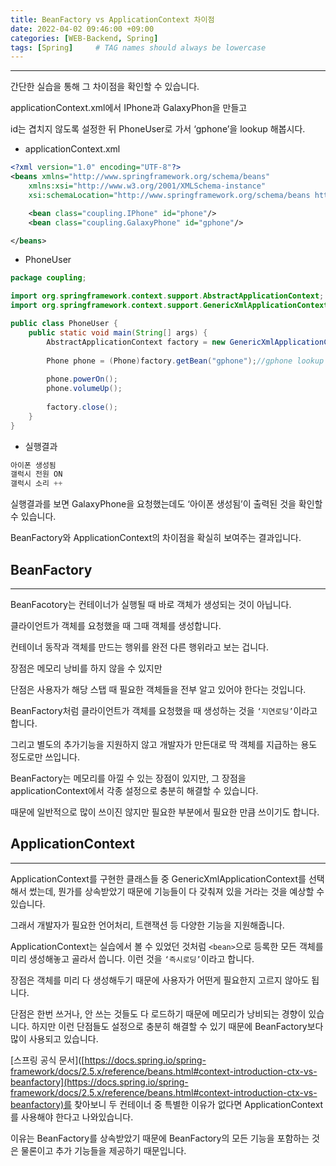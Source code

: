 ```yaml
---
title: BeanFactory vs ApplicationContext 차이점
date: 2022-04-02 09:46:00 +09:00 
categories: [WEB-Backend, Spring] 
tags: [Spring]     # TAG names should always be lowercase
---
```


---

간단한 실습을 통해 그 차이점을 확인할 수 있습니다.

applicationContext.xml에서 IPhone과 GalaxyPhon을 만들고 

id는 겹치지 않도록 설정한 뒤 PhoneUser로 가서 ‘gphone’을 lookup 해봅시다.

- applicationContext.xml

```xml
<?xml version="1.0" encoding="UTF-8"?>
<beans xmlns="http://www.springframework.org/schema/beans"
	xmlns:xsi="http://www.w3.org/2001/XMLSchema-instance"
	xsi:schemaLocation="http://www.springframework.org/schema/beans http://www.springframework.org/schema/beans/spring-beans.xsd">

	<bean class="coupling.IPhone" id="phone"/>
	<bean class="coupling.GalaxyPhone" id="gphone"/>

</beans>
```

- PhoneUser

```java
package coupling;

import org.springframework.context.support.AbstractApplicationContext;
import org.springframework.context.support.GenericXmlApplicationContext;

public class PhoneUser {
	public static void main(String[] args) {
		AbstractApplicationContext factory = new GenericXmlApplicationContext("applicationContext.xml");
		
		Phone phone = (Phone)factory.getBean("gphone");//gphone lookup
		
		phone.powerOn();
		phone.volumeUp();
	
		factory.close();
	}
}
```

- 실행결과

```java
아이폰 생성됨
갤럭시 전원 ON
갤럭시 소리 ++
```

실행결과를 보면 GalaxyPhone을 요청했는데도 ‘아이폰 생성됨’이 출력된 것을 확인할 수 있습니다. 

BeanFactory와 ApplicationContext의 차이점을 확실히 보여주는 결과입니다.

## BeanFactory

---

BeanFacotory는 컨테이너가 실행될 때 바로 객체가 생성되는 것이 아닙니다. 

클라이언트가 객체를 요청했을 때 그때 객체를 생성합니다.

컨테이너 동작과 객체를 만드는 행위를 완전 다른 행위라고 보는 겁니다.

장점은 메모리 낭비를 하지 않을 수 있지만

단점은 사용자가 해당 스탭 때 필요한 객체들을 전부 알고 있어야 한다는 것입니다.

BeanFactory처럼 클라이언트가 객체를 요청했을 때 생성하는 것을 `‘지연로딩’`이라고 합니다. 

그리고 별도의 추가기능을 지원하지 않고 개발자가 만든대로 딱 객체를 지급하는 용도 정도로만 쓰입니다.

BeanFactory는 메모리를 아낄 수 있는 장점이 있지만, 그 장점을 applicationContext에서 각종 설정으로 충분히 해결할 수 있습니다. 

때문에 일반적으로 많이 쓰이진 않지만 필요한 부분에서 필요한 만큼 쓰이기도 합니다. 

## ApplicationContext

---

ApplicationContext를 구현한 클래스들 중 GenericXmlApplicationContext를 선택해서 썼는데, 뭔가를 상속받았기 때문에 기능들이 다 갖춰져 있을 거라는 것을 예상할 수 있습니다. 

그래서 개발자가 필요한 언어처리, 트랜잭션 등 다양한 기능을 지원해줍니다.

ApplicationContext는 실습에서 볼 수 있었던 것처럼 `<bean>`으로 등록한 모든 객체를 미리 생성해놓고 골라서 씁니다. 
이런 것을 `‘즉시로딩’`이라고 합니다.

장점은 객체를 미리 다 생성해두기 때문에 사용자가 어떤게 필요한지 고르지 않아도 됩니다.

단점은 한번 쓰거나, 안 쓰는 것들도 다 로드하기 때문에 메모리가 낭비되는 경향이 있습니다. 하지만 이런 단점들도 설정으로 충분히 해결할 수 있기 때문에 BeanFactory보다 많이 사용되고 있습니다. 

[스프링 공식 문서]([https://docs.spring.io/spring-framework/docs/2.5.x/reference/beans.html#context-introduction-ctx-vs-beanfactory](https://docs.spring.io/spring-framework/docs/2.5.x/reference/beans.html#context-introduction-ctx-vs-beanfactory)를 찾아보니 두 컨테이너 중 특별한 이유가 없다면 ApplicationContext를 사용해야 한다고 나와있습니다.

이유는 BeanFactory를 상속받았기 때문에 BeanFactory의 모든 기능을 포함하는 것은 물론이고 추가 기능들을 제공하기 때문입니다.